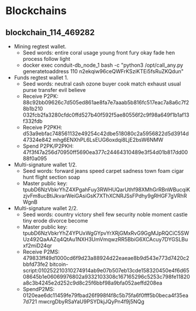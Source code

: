 Blockchains
===========

blockchain_114_469282
---------------------

* Mining regtest wallet.
  *  Seed words: entire coral usage young front fury okay fade hen process follow light
  * docker exec conduit-db_node_1 bash -c "python3 /opt/call_any.py generatetoaddress 110 n2ekqiw96ceQWFrKSziKTEi5fsRuZKQdun"
* Funds regtest wallet 1.
  * Seed words: neutral cash ozone buyer cook match exhaust usual purse transfer evil believe
  * Receive P2PK: 88c92bb09626c7d505ed861ae8fa7e7aaab5b816fc517eac7a8a6c7f28b1b210 032fcb2fa3280cfdc0ffd527b40f592f5ae80556f2c9f98a649f1b1af13f332fdb
  * Receive P2PKH: d53a9ebfac748561132e49254c42dbe518080c2a5956822d5d3914d47324e842 mhg6ENXhPL6LsEUG6oxdqi8LjE2bsW6NMW
  * Spend P2PK/P2PKH: 47f3f47a256d70950ff5690ea377c24464310489e3f54d01b817dd0088f0a095
* Multi-signature wallet 1/2.
  * Seed words: forward jeans speed carpet sadness town foam cigar hunt flight section soap
  * Master public key: tpubD6NzVbkrYhZ4XPgahFuy3RWHUQarUthf98XMhGrRBnWBucqiKzjvFm8ucBtiJkvarWeiGAsiGsK7XThXCNRJSsFPdhy9gRHGF7gVRhRWgnB
* Multi-signature wallet 2/2.
  *  Seed words: country victory shell few security noble moment castle tiny erode divorce become
  *  Master public key: tpubD6NzVbkrYhZ4YPUxWgGYpvYrXRjGMxRvG9GgMJpRQCiC5SWUz492QaAAZq4QtAu1NXH3UmVmqwzRR5BbiG6XCAcuy7DYGSLBuxf2miD24qr
  * Receive P2MS: 479833ff49d1000cd6f9d23a88924d22eaeae8b9d543e773d7420c2bbfd73fe2 bitcoin-script:010252210310274914ab9e07b507eb13cde158320450e4f6d6508645b1e06069976802a9332103308c167165296c5253c798fe11820a8c3b4245e2d252c9d8c25f6bbf98a9bfa052aeffd208ea
  * SpendP2MS: 0120eae6dc11459fe79fbad26f998f4f8c5b75fa6f0fff5b0beca4f35ea7d721 mwcrgDbyRSaYaU9PSYDkjJQyPn4f9j5NQg
